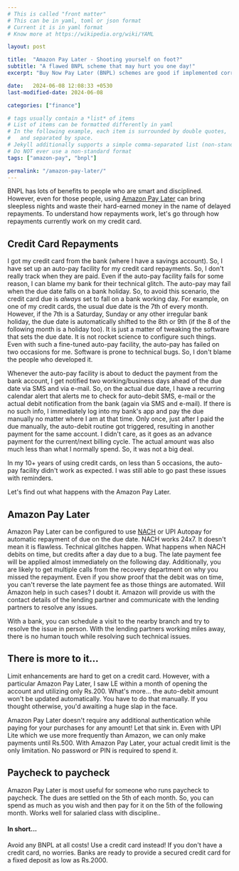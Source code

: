```yaml
---
# This is called "front matter"
# This can be in yaml, toml or json format
# Current it is in yaml format
# Know more at https://wikipedia.org/wiki/YAML

layout: post

title:  "Amazon Pay Later - Shooting yourself on foot?"
subtitle: "A flawed BNPL scheme that may hurt you one day!"
excerpt: "Buy Now Pay Later (BNPL) schemes are good if implemented correctly! What's wrong with Amazon version of BNPL?! Read further before jumping ship."

date:   2024-06-08 12:08:33 +0530
last-modified-date: 2024-06-08

categories: ["finance"]

# tags usually contain a *list* of items
# List of items can be formatted differently in yaml
# In the following example, each item is surrounded by double quotes,
#   and separated by space.
# Jekyll additionally supports a simple comma-separated list (non-standard format)
# Do NOT ever use a non-standard format
tags: ["amazon-pay", "bnpl"]

permalink: "/amazon-pay-later/"
---
```


BNPL has lots of benefits to people who are smart and disciplined. However, even for those people, using [Amazon Pay Later](https://www.amazon.in/gp/help/customer/display.html?nodeId=GJ626ASQQ6PD2KZY) can bring sleepless nights and waste their hard-earned money in the name of delayed repayments. To understand how repayments work, let's go through how repayments currently work on my credit card.

## Credit Card Repayments

I got my credit card from the bank (where I have a savings account). So, I have set up an auto-pay facility for my credit card repayments. So, I don't really track when they are paid. Even if the auto-pay facility fails for some reason, I can blame my bank for their technical glitch. The auto-pay may fail when the due date falls on a bank holiday. So, to avoid this scenario, the credit card due is *always* set to fall on a bank working day. For example, on one of my credit cards, the usual due date is the 7th of every month. However, if the 7th is a Saturday, Sunday or any other irregular bank holiday, the due date is automatically shifted to the 8th or 9th (if the 8 of the following month is a holiday too). It is just a matter of tweaking the software that sets the due date. It is not rocket science to configure such things. Even with such a fine-tuned auto-pay facility, the auto-pay has failed on two occasions for me. Software is prone to technical bugs. So, I don't blame the people who developed it.

Whenever the auto-pay facility is about to deduct the payment from the bank account, I get notified two working/business days ahead of the due date via SMS and via e-mail. So, on the actual due date, I have a recurring calendar alert that alerts me to check for auto-debit SMS, e-mail or the actual debit notification from the bank (again via SMS and e-mail). If there is no such info, I immediately log into my bank's app and pay the due manually no matter where I am at that time. Only once, just after I paid the due manually, the auto-debit routine got triggered, resulting in another payment for the same account. I didn't care, as it goes as an advance payment for the current/next billing cycle. The actual amount was also much less than what I normally spend. So, it was not a big deal.

In my 10+ years of using credit cards, on less than 5 occasions, the auto-pay facility didn't work as expected. I was still able to go past these issues with reminders.

Let's find out what happens with the Amazon Pay Later.

## Amazon Pay Later

Amazon Pay Later can be configured to use [NACH](https://www.npci.org.in/what-we-do/nach/product-overview) or UPI Autopay for automatic repayment of due on the due date. NACH works 24x7. It doesn't mean it is flawless. Technical glitches happen. What happens when NACH debits on time, but credits after a day due to a bug. The late payment fee will be applied almost immediately on the following day. Additionally, you are likely to get multiple calls from the recovery department on why you missed the repayment. Even if you show proof that the debit was on time, you can't reverse the late payment fee as those things are automated. Will Amazon help in such cases? I doubt it. Amazon will provide us with the contact details of the lending partner and communicate with the lending partners to resolve any issues.

With a bank, you can schedule a visit to the nearby branch and try to resolve the issue in person. With the lending partners working miles away, there is no human touch while resolving such technical issues.

## There is more to it...

Limit enhancements are hard to get on a credit card. However, with a particular Amazon Pay Later, I saw LE within a month of opening the account and utilizing only Rs.200. What's more... the auto-debit amount won't be updated automatically. You have to do that manually. If you thought otherwise, you'd awaiting a huge slap in the face.

Amazon Pay Later doesn't require any additional authentication while paying for your purchases for any amount! Let that sink in. Even with UPI Lite which we use more frequently than Amazon, we can only make payments until Rs.500. With Amazon Pay Later, your actual credit limit is the only limitation. No password or PIN is required to spend it.

## Paycheck to paycheck

Amazon Pay Later is most useful for someone who runs paycheck to paycheck. The dues are settled on the 5th of each month. So, you can spend as much as you wish and then pay for it on the 5th of the following month. Works well for salaried class with discipline..

#### In short...

Avoid any BNPL at all costs! Use a credit card instead! If you don't have a credit card, no worries. Banks are ready to provide a secured credit card for a fixed deposit as low as Rs.2000.

